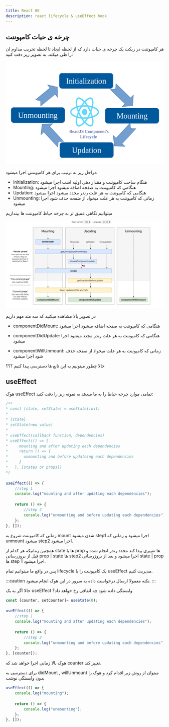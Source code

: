 ```yaml
---
title: React 06
description: react lifecycle & useEffect hook
---
```


## چرخه ی حیات کامپوننت 

هر کامپوننت در ریکت یک چرخه ی حیات دارد که از لحظه ایجاد تا لحظه تخریب مداوم ان را طی میکند.
به تصویر زیر دفت کنید:

![چرخه حیاط کاموننت](../images/react-lifecycle.png)

مراحل زیر به ترتیب برای هر کامپوننتی اجرا میشود
- Initialization: 
هنگام ساخت کامپوننت و مقدار دهی اولیه است اجرا میشود
- Mounting:
 هنگامی که کامپوننت به صفحه اضافه میشود اجرا میشود
- Updation: 
هنگامی که کامپوننت به هر علت رندر مجدد میشود اجرا میشود
- Unmounting: 
زمانی که کامپوننت به هر علت میخواد از ضفحه حذف شود اجرا میشود


میتوانیم نگاهی عمیق تر به چرخه حیاط کامپوننت ها بیندازیم 

![](../images/react-lifecycle-deep.webp)


در تصویر بالا مشاهده میکنید که سه متد مهم داریم 
- componentDidMount:
  هنگامی که کامپوننت به صفحه اضافه میشود اجرا میشود

- componentDidUpdate:
  هنگامی که کامپوننت به هر علت رندر مجدد میشود اجرا میشود

- componentWillUnmount:
 زمانی که کامپوننت به هر علت میخواد از ضفحه حذف شود اجرا میشود

حالا چطور میتونیم به این تابع ها دسترسی پیدا کنیم ؟؟؟

## useEffect 
هوک useEffect تمامی موارد چرخه حیاط را به ما میدهد 
 به نمونه زیر را دقت کنید:

```javascript
/**
* const [state, setState] = useState(init)
*
* {state}
* setState(new value)
*
* useEffect(callback function, dependencies)
* useEffect(() => {
*     mounting and after updating each dependencies
*     return () => {
*       unmounting and before updateing each dependencies
*     }
*   }, [states or props])
*/

useEffect(() => {
    //step 1
    console.log("mounting and after updating each dependencies");
    
    return () => {
        //step 2
        console.log("unmounting and before updating each dependencies");
    };
}, []);
```


زمانی که کامپوننت شروع به mount شدن میشود step1 اجرا میشود و زمانی که unmount میشود step2 اجرا میشود.

همچنین زمانیکه هر کدام از state ها یا prop ها تغییری پیدا کند مجدد رندر انجام شده و قبل از بروزرسانی prop | state ها step2 اجرا میشود و بعد از بروزرسانی state | prop ها step 1 اجرا میشود.

پس در واقع ما میتوانیم تمام lifecycle یک کامپوننت را با useEffect مدیریت کنیم.

:::caution نکته
معمولا ارسال درخواست داده به سرور در این هوک انجام میشود.
:::

حالا اگر به یک useEffect وابستگی داده شود چه اتفاقی رخ خواهد داد؟

```javascript
const [counter, setCounter]= useState(0);

useEffect(() => {
    //step 1
    console.log("mounting and after updating each dependencies");
    
    return () => {
        //step 2
        console.log("unmounting and before updating each dependencies");
    };
}, [counter]);
```

هوک بالا زمانی اجرا خواهد شد که counter تغییر کند.

برای دسترسی به didMount , willUnmount میتوان از روش زیر اقدام کرد و هوک را بدون وابستگی نوشت

```javascript
useEffect(() => {
    console.log("mounting");
    
    return () => {
        console.log("unmounting");
    };
}, []);
```